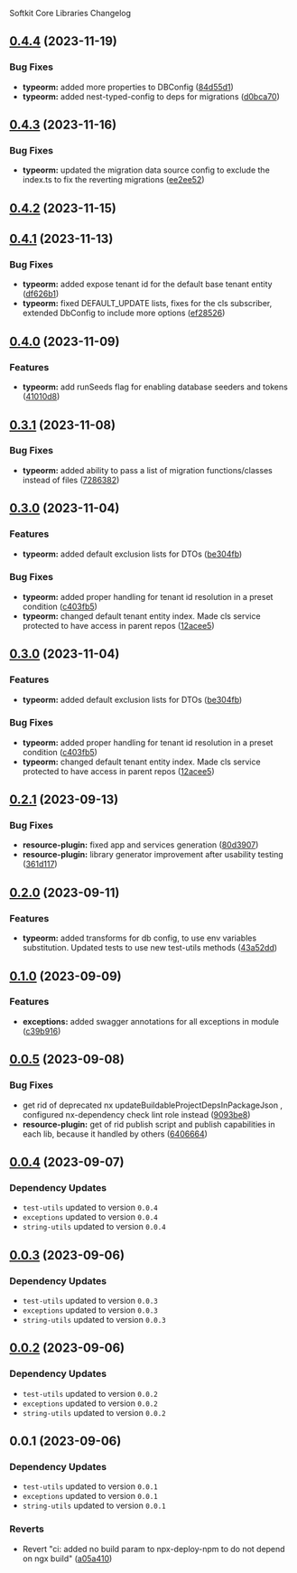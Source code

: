 Softkit Core Libraries Changelog
## [0.4.4](https://github.com/softkitit/softkit-core/compare/typeorm-0.4.3...typeorm-0.4.4) (2023-11-19)


### Bug Fixes

* **typeorm:** added more properties to DBConfig ([84d55d1](https://github.com/softkitit/softkit-core/commit/84d55d1f609ddce0e58bf226b879e958e5d42801))
* **typeorm:** added nest-typed-config to deps for migrations ([d0bca70](https://github.com/softkitit/softkit-core/commit/d0bca70799ee983d475f4a73f696529a0e6bd79f))

## [0.4.3](https://github.com/softkitit/softkit-core/compare/typeorm-0.4.2...typeorm-0.4.3) (2023-11-16)


### Bug Fixes

* **typeorm:** updated the migration data source config to exclude the index.ts to fix the reverting migrations ([ee2ee52](https://github.com/softkitit/softkit-core/commit/ee2ee524aa9f618bd56970298cdc0106e211415e))

## [0.4.2](https://github.com/softkitit/softkit-core/compare/typeorm-0.4.1...typeorm-0.4.2) (2023-11-15)

## [0.4.1](https://github.com/softkitit/softkit-core/compare/typeorm-0.4.0...typeorm-0.4.1) (2023-11-13)


### Bug Fixes

* **typeorm:** added expose tenant id for the default base tenant entity ([df626b1](https://github.com/softkitit/softkit-core/commit/df626b1db086b34678ed2c4524d10266e0cc3187))
* **typeorm:** fixed DEFAULT_UPDATE lists, fixes for the cls subscriber, extended DbConfig to include more options ([ef28526](https://github.com/softkitit/softkit-core/commit/ef285265cd0f2c7e2a69ba8f1868d629317da503))

## [0.4.0](https://github.com/softkitit/softkit-core/compare/typeorm-0.3.1...typeorm-0.4.0) (2023-11-09)


### Features

* **typeorm:** add runSeeds flag for enabling database seeders and tokens ([41010d8](https://github.com/softkitit/softkit-core/commit/41010d8d96c9a7dfba5615e666d3ba2c33b2d05a))

## [0.3.1](https://github.com/softkitit/softkit-core/compare/typeorm-0.3.0...typeorm-0.3.1) (2023-11-08)


### Bug Fixes

* **typeorm:** added ability to pass a list of migration functions/classes instead of files ([7286382](https://github.com/softkitit/softkit-core/commit/7286382283ed16f5ed677ab259ae12f7995765c5))

## [0.3.0](https://github.com/softkitit/softkit-core/compare/typeorm-0.2.1...typeorm-0.3.0) (2023-11-04)


### Features

* **typeorm:** added default exclusion lists for DTOs ([be304fb](https://github.com/softkitit/softkit-core/commit/be304fbebf4015cd0edc8123b3832d17b1882361))


### Bug Fixes

* **typeorm:** added proper handling for tenant id resolution in a preset condition ([c403fb5](https://github.com/softkitit/softkit-core/commit/c403fb5dc5ba6923d755bd583d5f41fb8fc31f34))
* **typeorm:** changed default tenant entity index. Made cls service protected to have access in parent repos ([12acee5](https://github.com/softkitit/softkit-core/commit/12acee550ea2156b5caed9f110b7fb562b5b8a94))

## [0.3.0](https://github.com/saas-buildkit/saas-buildkit-core/compare/typeorm-0.2.1...typeorm-0.3.0) (2023-11-04)


### Features

* **typeorm:** added default exclusion lists for DTOs ([be304fb](https://github.com/saas-buildkit/saas-buildkit-core/commit/be304fbebf4015cd0edc8123b3832d17b1882361))


### Bug Fixes

* **typeorm:** added proper handling for tenant id resolution in a preset condition ([c403fb5](https://github.com/saas-buildkit/saas-buildkit-core/commit/c403fb5dc5ba6923d755bd583d5f41fb8fc31f34))
* **typeorm:** changed default tenant entity index. Made cls service protected to have access in parent repos ([12acee5](https://github.com/saas-buildkit/saas-buildkit-core/commit/12acee550ea2156b5caed9f110b7fb562b5b8a94))

## [0.2.1](https://github.com/saas-buildkit/saas-buildkit-core/compare/typeorm-0.2.0...typeorm-0.2.1) (2023-09-13)


### Bug Fixes

* **resource-plugin:** fixed app and services generation ([80d3907](https://github.com/saas-buildkit/saas-buildkit-core/commit/80d3907881ca244e96aa017c8c9a3a83b2c132aa))
* **resource-plugin:** library generator improvement after usability testing ([361d117](https://github.com/saas-buildkit/saas-buildkit-core/commit/361d1179595e2a8c110c65a294aa6236bb7b9c10))

## [0.2.0](https://github.com/saas-buildkit/saas-buildkit-core/compare/typeorm-0.1.0...typeorm-0.2.0) (2023-09-11)


### Features

* **typeorm:** added transforms for db config, to use env variables substitution. Updated tests to use new test-utils methods ([43a52dd](https://github.com/saas-buildkit/saas-buildkit-core/commit/43a52dde686598afd0e8b0f5680856c3121f754d))

## [0.1.0](https://github.com/saas-buildkit/saas-buildkit-core/compare/typeorm-0.0.5...typeorm-0.1.0) (2023-09-09)


### Features

* **exceptions:** added swagger annotations for all exceptions in module ([c39b916](https://github.com/saas-buildkit/saas-buildkit-core/commit/c39b9160b7606d4c66dcb53fbb2b00beaa472959))

## [0.0.5](https://github.com/saas-buildkit/saas-buildkit-core/compare/typeorm-0.0.4...typeorm-0.0.5) (2023-09-08)


### Bug Fixes

* get rid of deprecated nx updateBuildableProjectDepsInPackageJson , configured nx-dependency check lint role instead ([9093be8](https://github.com/saas-buildkit/saas-buildkit-core/commit/9093be892fd5f71629a6c22388e12432dacefdec))
* **resource-plugin:** get of rid publish script and publish capabilities in each lib, because it handled by others ([6406664](https://github.com/saas-buildkit/saas-buildkit-core/commit/64066640d13cfc6bf4e16055349265015d7bcd12))

## [0.0.4](https://github.com/saas-buildkit/saas-buildkit-core/compare/typeorm-0.0.3...typeorm-0.0.4) (2023-09-07)

### Dependency Updates

* `test-utils` updated to version `0.0.4`
* `exceptions` updated to version `0.0.4`
* `string-utils` updated to version `0.0.4`
## [0.0.3](https://github.com/saas-buildkit/saas-buildkit-core/compare/typeorm-0.0.2...typeorm-0.0.3) (2023-09-06)

### Dependency Updates

* `test-utils` updated to version `0.0.3`
* `exceptions` updated to version `0.0.3`
* `string-utils` updated to version `0.0.3`
## [0.0.2](https://github.com/saas-buildkit/saas-buildkit-core/compare/typeorm-0.0.1...typeorm-0.0.2) (2023-09-06)

### Dependency Updates

* `test-utils` updated to version `0.0.2`
* `exceptions` updated to version `0.0.2`
* `string-utils` updated to version `0.0.2`
## 0.0.1 (2023-09-06)

### Dependency Updates

* `test-utils` updated to version `0.0.1`
* `exceptions` updated to version `0.0.1`
* `string-utils` updated to version `0.0.1`

### Reverts

* Revert "ci: added no build param to npx-deploy-npm to do not depend on ngx build" ([a05a410](https://github.com/saas-buildkit/saas-buildkit-core/commit/a05a41073965039dd9656840a80144dcd6b4e180))
